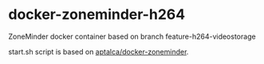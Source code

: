 # docker-zoneminder-h264
ZoneMinder docker container based on branch feature-h264-videostorage


start.sh script is based on [aptalca/docker-zoneminder](https://github.com/aptalca/docker-zoneminder).